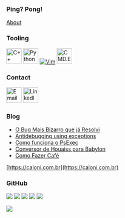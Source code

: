 ### Ping? Pong!

[About](https://caloni.com.br/2007-06.html#about)

### Tooling

<a href="https://cplusplus.com/" target="_blank"><img src="https://cdn.worldvectorlogo.com/logos/c.svg" alt="C++" width="40" height="40" /></a>
<a href="https://www.python.org/" target="_blank"><img src="https://www.vectorlogo.zone/logos/python/python-icon.svg" alt="Python" width="40" height="40" /></a>
<a href="https://www.vim.org/" target="_blank"><img src="https://www.vim.org/images/vim_header.gif" alt="Vim" /></a>
<a href="https://learn.microsoft.com/en-us/windows-server/administration/windows-commands/cmd" target="_blank"><img src="https://static.wikia.nocookie.net/logopedia/images/8/86/Windows_3.x_logo.svg" alt="CMD.EXE" width="40" height="40" /></a>

### Contact

<a href="mailto:wanderley.caloni@gmail.com"><img src="https://www.vectorlogo.zone/logos/gmail/gmail-icon.svg" alt="Email" width="40" height="40" /></a>
<a href="https://www.linkedin.com/in/wanderleycaloni/" target="_blank"><img src="https://www.vectorlogo.zone/logos/linkedin/linkedin-icon.svg" alt="LinkedIn" width="40" height="40" /></a>

### Blog



<!-- BLOG:START -->
- [O Bug Mais Bizarro que já Resolvi](https://caloni.com.br/2020-05.html#o_bug_mais_bizarro_que_ja_resolvi)
- [Antidebugging using exceptions](https://caloni.com.br/2008-07.html#antidebugging_using_exceptions_part_one)
- [Como funciona o PsExec](https://caloni.com.br/2008-10.html#como_funciona_o_psexec)
- [Conversor de Houaiss para Babylon](https://caloni.com.br/2008-02.html#conversor_de_houaiss_para_babylon_parte_1)
- [Como Fazer Café](https://caloni.com.br/2023-06.html#como_fazer_cafe)
<!-- BLOG:END -->

[https://caloni.com.br](https://caloni.com.br)

### GitHub

![](https://github-profile-summary-cards.vercel.app/api/cards/profile-details?username=caloni&theme=github)
![](https://github-profile-summary-cards.vercel.app/api/cards/repos-per-language?username=caloni&theme=github)
![](https://github-profile-summary-cards.vercel.app/api/cards/most-commit-language?username=caloni&theme=github)
![](https://github-profile-summary-cards.vercel.app/api/cards/stats?username=caloni&theme=github)
![](https://github-profile-summary-cards.vercel.app/api/cards/productive-time?username=caloni&theme=github)

![](https://komarev.com/ghpvc/?username=caloni)
